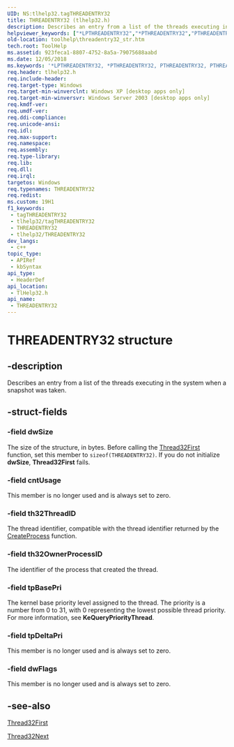 ```yaml
---
UID: NS:tlhelp32.tagTHREADENTRY32
title: THREADENTRY32 (tlhelp32.h)
description: Describes an entry from a list of the threads executing in the system when a snapshot was taken.
helpviewer_keywords: ["*LPTHREADENTRY32","*PTHREADENTRY32","PTHREADENTRY32","PTHREADENTRY32 structure pointer [ToolHelp]","THREADENTRY32","THREADENTRY32 structure [ToolHelp]","_win32_threadentry32_str","base.threadentry32_str","tlhelp32/PTHREADENTRY32","tlhelp32/THREADENTRY32","toolhelp.threadentry32_str"]
old-location: toolhelp\threadentry32_str.htm
tech.root: ToolHelp
ms.assetid: 923feca1-8807-4752-8a5a-79075688aabd
ms.date: 12/05/2018
ms.keywords: '*LPTHREADENTRY32, *PTHREADENTRY32, PTHREADENTRY32, PTHREADENTRY32 structure pointer [ToolHelp], THREADENTRY32, THREADENTRY32 structure [ToolHelp], _win32_threadentry32_str, base.threadentry32_str, tlhelp32/PTHREADENTRY32, tlhelp32/THREADENTRY32, toolhelp.threadentry32_str'
req.header: tlhelp32.h
req.include-header: 
req.target-type: Windows
req.target-min-winverclnt: Windows XP [desktop apps only]
req.target-min-winversvr: Windows Server 2003 [desktop apps only]
req.kmdf-ver: 
req.umdf-ver: 
req.ddi-compliance: 
req.unicode-ansi: 
req.idl: 
req.max-support: 
req.namespace: 
req.assembly: 
req.type-library: 
req.lib: 
req.dll: 
req.irql: 
targetos: Windows
req.typenames: THREADENTRY32
req.redist: 
ms.custom: 19H1
f1_keywords:
 - tagTHREADENTRY32
 - tlhelp32/tagTHREADENTRY32
 - THREADENTRY32
 - tlhelp32/THREADENTRY32
dev_langs:
 - c++
topic_type:
 - APIRef
 - kbSyntax
api_type:
 - HeaderDef
api_location:
 - TlHelp32.h
api_name:
 - THREADENTRY32
---
```


# THREADENTRY32 structure


## -description

Describes an entry from a list of the threads executing in the system when a snapshot was taken.

## -struct-fields

### -field dwSize

The size of the structure, in bytes. Before calling the 
<a href="https://docs.microsoft.com/windows/desktop/api/tlhelp32/nf-tlhelp32-thread32first">Thread32First</a> function, set this member to <code>sizeof(THREADENTRY32)</code>. If you do not initialize <b>dwSize</b>, 
<b>Thread32First</b> fails.

### -field cntUsage

This member is no longer used and is always set to zero.

### -field th32ThreadID

The thread identifier, compatible with the thread identifier returned by the 
<a href="https://docs.microsoft.com/windows/desktop/api/processthreadsapi/nf-processthreadsapi-createprocessa">CreateProcess</a> function.

### -field th32OwnerProcessID

The identifier of the process that created the thread.

### -field tpBasePri

The kernel base priority level assigned to the thread. The priority is a number from 0 to 31, with 0 representing the lowest possible thread priority. For more information, see <b>KeQueryPriorityThread</b>.

### -field tpDeltaPri

This member is no longer used and is always set to zero.

### -field dwFlags

This member is no longer used and is always set to zero.

## -see-also

<a href="https://docs.microsoft.com/windows/desktop/api/tlhelp32/nf-tlhelp32-thread32first">Thread32First</a>



<a href="https://docs.microsoft.com/windows/desktop/api/tlhelp32/nf-tlhelp32-thread32next">Thread32Next</a>


